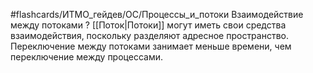 #flashcards/ИТМО_гейдев/ОС/Процессы_и_потоки 
Взаимодействие между потоками
?
[[Поток|Потоки]] могут иметь свои средства взаимодействия, поскольку разделяют адресное пространство. Переключение между потоками занимает меньше времени, чем переключение между процессами.